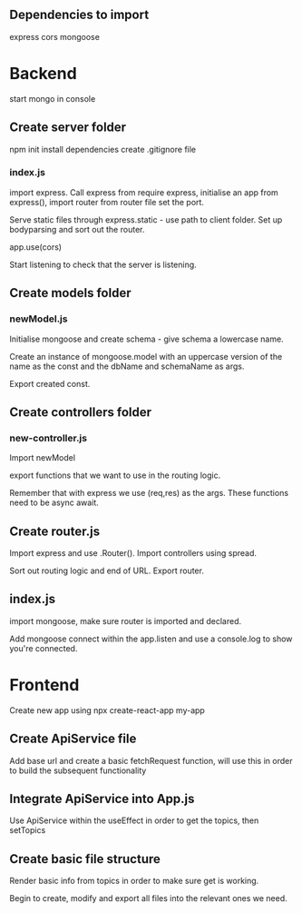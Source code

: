 ## Dependencies to import

express
cors
mongoose

# Backend

start mongo in console

## Create server folder

npm init
install dependencies
create .gitignore file

### index.js

import express. Call express from require express, initialise an app from express(), import router from router file set the port.

Serve static files through express.static - use path to client folder. Set up bodyparsing and sort out the router.

app.use(cors)

Start listening to check that the server is listening.

## Create models folder

### newModel.js

Initialise mongoose and create schema - give schema a lowercase name.

Create an instance of mongoose.model with an uppercase version of the name as the const and the dbName and schemaName as args.

Export created const.

## Create controllers folder

### new-controller.js

Import newModel

export functions that we want to use in the routing logic.

Remember that with express we use (req,res) as the args. These functions need to be async await.

## Create router.js

Import express and use .Router(). Import controllers using spread.

Sort out routing logic and end of URL. Export router.

## index.js

import mongoose, make sure router is imported and declared.

Add mongoose connect within the app.listen and use a console.log to show you're connected.

# Frontend

Create new app using npx create-react-app my-app

## Create ApiService file

Add base url and create a basic fetchRequest function, will use this in order to build the subsequent functionality

## Integrate ApiService into App.js

Use ApiService within the useEffect in order to get the topics, then setTopics

## Create basic file structure

Render basic info from topics in order to make sure get is working.

Begin to create, modify and export all files into the relevant ones we need.

